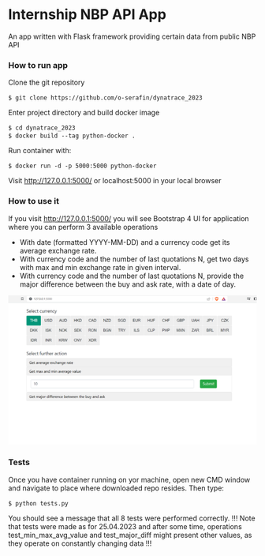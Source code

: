 # Internship NBP API App

An app written with Flask framework providing certain data from public NBP API 

### How to run app

Clone the git repository
```
$ git clone https://github.com/o-serafin/dynatrace_2023
```
Enter project directory and build docker image
```
$ cd dynatrace_2023
$ docker build --tag python-docker . 
```
Run container with:
```
$ docker run -d -p 5000:5000 python-docker
```
Visit http://127.0.0.1:5000/ or localhost:5000 in your local browser

### How to use it

If you visit http://127.0.0.1:5000/ you will see Bootstrap 4 UI for application where you can perform 3 available operations

 - With date (formatted YYYY-MM-DD) and a currency code get its average exchange rate.
 - With currency code and the number of last quotations N, get two days with max and min exchange rate in given interval.
 - With currency code and the number of last quotations N, provide the major difference between the buy and ask rate, with a date of day.

<img src="/static/ui.png" alt="Alt text" title="Optional title">


### Tests

Once you have container running on yor machine, open new CMD window and navigate to place where downloaded repo resides.
Then type:
```
$ python tests.py
```
You should see a message that all 8 tests were performed correctly. 
!!! Note that tests were made as for 25.04.2023 and after some time, operations 
test_min_max_avg_value and test_major_diff might present other values, as they operate on constantly changing data !!!


